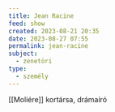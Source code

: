 ```yaml
---
title: Jean Racine
feed: show
created: 2023-08-21 20:35
date: 2023-08-27 07:55
permalink: jean-racine
subject:
  - zenetöri
type:
  - személy
---
```


[[Moliére]] kortársa, drámaíró